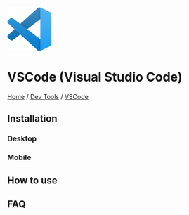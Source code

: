 <img src="./images/logo.png" width=100px alt="visual studio code Logo"/>

# VSCode (Visual Studio Code)

[Home](../../Readme.md) / [Dev Tools](../dev-tools.md) / [VSCode](tool.md)

## Installation

### Desktop

### Mobile

## How to use

## FAQ

